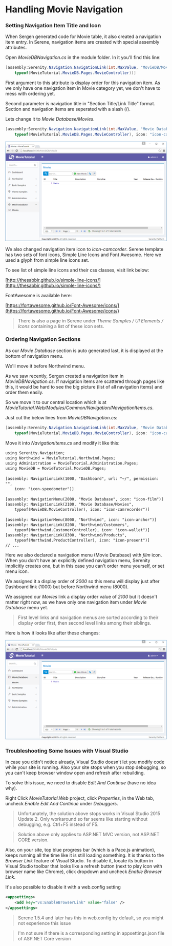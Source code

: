 # Handling Movie Navigation

### Setting Navigation Item Title and Icon

When Sergen generated code for Movie table, it also created a navigation item entry. In Serene, navigation items are created with special assembly attributes.

Open _MovieDBNavigation.cs_ in the module folder.  In it you'll find this line:

```cs
[assembly:Serenity.Navigation.NavigationLink(int.MaxValue, "MovieDB/Movie", 
    typeof(MovieTutorial.MovieDB.Pages.MovieController))]
```

First argument to this attribute is display order for this navigation item. As we only have one navigation item in Movie category yet, we don't have to mess with ordering yet.

Second parameter is navigation title in "Section Title/Link Title" format. Section and navigation items are seperated with a slash \(/\).

Lets change it to _Movie Database/Movies_.

```cs
[assembly:Serenity.Navigation.NavigationLink(int.MaxValue, "Movie Database/Movies", 
    typeof(MovieTutorial.MovieDB.Pages.MovieController), icon: "icon-camrecorder")]
```

![Navigation Item Title and Icon](img/mdb_movie_navtitle.png)

We also changed navigation item icon to _icon-camcorder_. Serene template has two sets of font icons, Simple Line Icons and Font Awesome. Here we used a glyph from simple line icons set.

To see list of simple line icons and their css classes, visit link below:

[http://thesabbir.github.io/simple-line-icons/](http://thesabbir.github.io/simple-line-icons/)

FontAwesome is available here:

[https://fortawesome.github.io/Font-Awesome/icons/](https://fortawesome.github.io/Font-Awesome/icons/)

> There is also a page in Serene under _Theme Samples / UI Elements / Icons_ containing a list of these icon sets.

### Ordering Navigation Sections

As our _Movie Database_ section is auto generated last, it is displayed at the bottom of navigation menu.

We'll move it before Northwind menu.

As we saw recently, Sergen created a navigation item in _MovieDBNavigation.cs_. If navigation items are scattered through pages like this, it would be hard to see the big picture \(list of all navigation items\) and order them easily.

So we move it to our central location which is at _MovieTutorial.Web/Modules/Common/Navigation/NavigationItems.cs_.

Just cut the below lines from _MovieDBNavigation.cs_:

```cs
[assembly:Serenity.Navigation.NavigationLink(int.MaxValue, "Movie Database/Movies", 
    typeof(MovieTutorial.MovieDB.Pages.MovieController), icon: "icon-camrecorder")]
```

Move it into _NavigationItems.cs_ and modify it like this:

```
using Serenity.Navigation;
using Northwind = MovieTutorial.Northwind.Pages;
using Administration = MovieTutorial.Administration.Pages;
using MovieDB = MovieTutorial.MovieDB.Pages;

[assembly: NavigationLink(1000, "Dashboard", url: "~/", permission: "",
    icon: "icon-speedometer")]

[assembly: NavigationMenu(2000, "Movie Database", icon: "icon-film")]
[assembly: NavigationLink(2100, "Movie Database/Movies", 
    typeof(MovieDB.MovieController), icon: "icon-camrecorder")]

[assembly: NavigationMenu(8000, "Northwind", icon: "icon-anchor")]
[assembly: NavigationLink(8200, "Northwind/Customers", 
    typeof(Northwind.CustomerController), icon: "icon-wallet")]
[assembly: NavigationLink(8300, "Northwind/Products", 
    typeof(Northwind.ProductController), icon: "icon-present")]
// ...
```

Here we also declared a navigation menu \(Movie Database\) with _film_ icon. When you don't have an explicitly defined navigation menu, Serenity implicitly creates one, but in this case you can't order menu yourself, or set menu icon.

We assigned it a display order of _2000_ so this menu will display just after Dashboard link \(1000\) but before Northwind menu \(8000\).

We assigned our _Movies_ link a display order value of _2100_ but it doesn't matter right now, as we have only one navigation item under _Movie Database_ menu yet.

> First level links and navigation menus are sorted according to their display order first, then second level links among their siblings.

Here is how it looks like after these changes:

![Movie Database Moved](img/mdb_movie_navmoved.png)

### Troubleshooting Some Issues with Visual Studio

In case you didn't notice already, Visual Studio doesn't let you modify code while your site is running. Also your site stops when you stop debugging, so you can't keep browser window open and refresh after rebuilding.

To solve this issue, we need to disable _Edit And Continue_ \(have no idea why\).

Right Click _MovieTutorial.Web_ project, click _Properties_, in the Web tab, uncheck _Enable Edit And Continue_ under _Debuggers_.

> Unfortunately, the solution above stops works in Visual Studio 2015 Update 2. Only workaround so far seems like starting without debugging, e.g. Ctrl+F5 instead of F5.

> Solution above only applies to ASP.NET MVC version, not ASP.NET CORE version.

Also, on your site, top blue progress bar \(which is a Pace.js animation\), keeps running all the time like it is still loading something. It is thanks to the _Browser Link_ feature of Visual Studio. To disable it, locate its button in Visual Studio toolbar that looks like a refresh button \(next to play icon with browser name like Chrome\), click dropdown and uncheck _Enable Browser Link_.

It's also possible to disable it with a web.config setting

```xml
<appsettings>
    <add key="vs:EnableBrowserLink" value="false" />
</appsettings>
```

> Serene 1.5.4 and later has this in web.config by default, so you might not experience this issue

> I'm not sure if there is a corresponding setting in appsettings.json file of ASP.NET Core version

